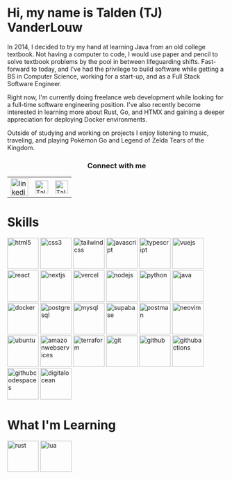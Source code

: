 <h1>Hi, my name is Talden (TJ) VanderLouw</h1>

<div>
    <p className="mb-4 text-slate-400">
        In 2014, I decided to try my hand at learning Java from an old college textbook. Not having a 
        computer to code, I would use paper and pencil to solve textbook problems by the pool in between 
        lifeguarding shifts. Fast-forward to today, and I've had the privilege to build software while 
        getting a BS in Computer Science, working for a start-up, and as a Full Stack Software Engineer.
    </p>
    <p className="mb-4 text-slate-400">
        Right now, I'm currently doing freelance web development while looking for a 
        full-time software engineering position. 
        I've also recently become interested in learning more about Rust, Go, and HTMX
        and gaining a deeper appreciation for deploying Docker environments.
    </p>
    <p className="mb-4 text-slate-400">
        Outside of studying and working on projects I enjoy listening to music, traveling, and playing 
        Pokémon Go and Legend of Zelda Tears of the Kingdom.
    </p>
</div>

<table align="center">
    <tr>
        <h3 align="center">Connect with me</h3>
    </tr>
    <tr>
        <td>
            <a href="https://www.linkedin.com/in/TaldenV" target="_blank">
                <img 
                    align="center" 
                    src="https://cdn.jsdelivr.net/gh/devicons/devicon@latest/icons/linkedin/linkedin-original.svg"
                    alt="linkedin.com/in/TaldenV" 
                    height="40" width="40" />
            </a>
        </td>
        <td>
            <a href="https://taldenv.com/" target="_blank">
                <img 
                    align="center" 
                    src="https://taldenv.com/favicon.ico" 
                    alt="TaldenV.com" 
                    height="30" width="30" />
            </a>
        </td>
        <td>
            <a href="https://mail.google.com/mail/?view=cm&fs=1&to=taldenv@gmail.com" target="_blank">
                <img 
                    align="center" 
                    src="https://img.icons8.com/?size=256&id=P7UIlhbpWzZm&format=png" 
                    alt="TaldenV@gmail.com" 
                    height="30" width="30" />
            </a>
        </td>
    </tr>

</table>

<h1>Skills</h1>

<section data-markdown>
    <div class="flex-container"><!-- .element: style="display: flex; flex-direction: row;" -->
        <img src="https://cdn.jsdelivr.net/gh/devicons/devicon@latest/icons/html5/html5-original.svg" width="72" height="72" alt="html5" />
        <img src="https://cdn.jsdelivr.net/gh/devicons/devicon@latest/icons/css3/css3-original.svg" width="72" height="72" alt="css3" />
        <img src="https://cdn.jsdelivr.net/gh/devicons/devicon@latest/icons/tailwindcss/tailwindcss-original.svg" width="72" height="72" alt="tailwindcss" />
        <img src="https://cdn.jsdelivr.net/gh/devicons/devicon@latest/icons/javascript/javascript-original.svg" width="72" height="72" alt="javascript" />
        <img src="https://cdn.jsdelivr.net/gh/devicons/devicon@latest/icons/typescript/typescript-original.svg" width="72" height="72" alt="typescript" />
        <img src="https://cdn.jsdelivr.net/gh/devicons/devicon@latest/icons/vuejs/vuejs-original.svg" width="72" height="72" alt="vuejs" />
        <img src="https://cdn.jsdelivr.net/gh/devicons/devicon@latest/icons/react/react-original.svg" width="72" height="72" alt="react" />
        <img src="https://cdn.jsdelivr.net/gh/devicons/devicon@latest/icons/nextjs/nextjs-original.svg" width="72" height="72" alt="nextjs" />
        <img src="https://cdn.jsdelivr.net/gh/devicons/devicon@latest/icons/vercel/vercel-original.svg" width="72" height="72" alt="vercel" />
        <img src="https://cdn.jsdelivr.net/gh/devicons/devicon@latest/icons/nodejs/nodejs-original-wordmark.svg" width="72" height="72" alt="nodejs" />
        <img src="https://cdn.jsdelivr.net/gh/devicons/devicon@latest/icons/python/python-original.svg" width="72" height="72" alt="python" />
        <img src="https://cdn.jsdelivr.net/gh/devicons/devicon@latest/icons/java/java-original.svg" width="72" height="72" alt="java" />
        <img src="https://cdn.jsdelivr.net/gh/devicons/devicon@latest/icons/docker/docker-original.svg" width="72" height="72" alt="docker" />
        <img src="https://cdn.jsdelivr.net/gh/devicons/devicon@latest/icons/postgresql/postgresql-original.svg" width="72" height="72" alt="postgresql" />
        <img src="https://cdn.jsdelivr.net/gh/devicons/devicon@latest/icons/mysql/mysql-original.svg" width="72" height="72" alt="mysql" />
        <img src="https://cdn.jsdelivr.net/gh/devicons/devicon@latest/icons/supabase/supabase-original.svg" width="72" height="72" alt="supabase" />
        <img src="https://cdn.jsdelivr.net/gh/devicons/devicon@latest/icons/postman/postman-original.svg" width="72" height="72" alt="postman" />
        <img src="https://cdn.jsdelivr.net/gh/devicons/devicon@latest/icons/neovim/neovim-original.svg" width="72" height="72" alt="neovim" />
        <img src="https://cdn.jsdelivr.net/gh/devicons/devicon@latest/icons/ubuntu/ubuntu-original.svg" width="72" height="72" alt="ubuntu" />
        <img src="https://cdn.jsdelivr.net/gh/devicons/devicon@latest/icons/amazonwebservices/amazonwebservices-original-wordmark.svg" width="72" height="72" alt="amazonwebservices" />
        <img src="https://cdn.jsdelivr.net/gh/devicons/devicon@latest/icons/terraform/terraform-original.svg" width="72" height="72" alt="terraform" />
        <img src="https://cdn.jsdelivr.net/gh/devicons/devicon@latest/icons/git/git-original.svg" width="72" height="72" alt="git" />
        <img src="https://cdn.jsdelivr.net/gh/devicons/devicon@latest/icons/github/github-original.svg" width="72" height="72" alt="github" />
        <img src="https://cdn.jsdelivr.net/gh/devicons/devicon@latest/icons/githubactions/githubactions-original.svg" width="72" height="72" alt="githubactions" />
        <img src="https://cdn.jsdelivr.net/gh/devicons/devicon@latest/icons/githubcodespaces/githubcodespaces-original.svg" width="72" height="72" alt="githubcodespaces" />
        <img src="https://cdn.jsdelivr.net/gh/devicons/devicon@latest/icons/digitalocean/digitalocean-original.svg" width="72" height="72" alt="digitalocean" />
    </div>
</section>

<h1>What I'm Learning</h1>

<section data-markdown>
    <div class="flex-container"><!-- .element: style="display: flex; flex-direction: row;" -->
        <img src="https://cdn.jsdelivr.net/gh/devicons/devicon@latest/icons/rust/rust-original.svg" width="72" height="72" alt="rust" />
        <img src="https://cdn.jsdelivr.net/gh/devicons/devicon@latest/icons/lua/lua-original.svg" width="72" height="72" alt="lua" />
    </div>
</section>
